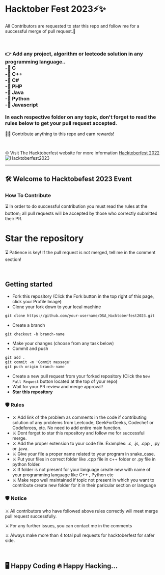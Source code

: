 <h1>Hacktober Fest 2023⚡️✨</h1>
<p> All Contributors are requested to star this repo and follow me for a successful merge of pull request.🙂</p>
<br/>
<h3>👉 Add any project, algorithm or leetcode solution in any programming language..<br/>
-🚀 C <br/>
-🚀 C++ <br/>
-🚀 C# <br/>
-🚀 PHP <br/>
-🚀 Java <br/>
-🚀 Python <br/>
-🚀 Javascript <br/>

<br/>
In each respective folder on any topic, don't forget to read the rules below to get your pull request accepted.</h3>
<p>👷‍♂️ Contribute anything to this repo and earn rewards!</p>
<br/>
<p>⚙️ Visit The Hacktoberfest website for more information <a href="https://hacktoberfest.com/">Hacktoberfest 2022</a>
<br/>
<img src="https://user-images.githubusercontent.com/99472914/192144059-5cd0b329-f238-474b-b475-7385eaa35d05.png" alt="Hacktoberfest2023">

<hr/>
<h2>🛠 Welcome to Hacktobefest 2023 Event</h2>

<h3>How To Contribute</h3>
<p>⌛️ In order to do successful contribution you must read the rules at the bottom; all pull requests will be accepted by those who correctly submitted their PR.</p>
<h1><bold>Star the repository</bold></h1>
<p>⌛️ Patience is key! If the pull request is not merged, tell me in the comment section!</p>
<br/>

## Getting started
* Fork this repository (Click the Fork button in the top right of this page, click your Profile Image)
* Clone your fork down to your local machine

```markdown
git clone https://github.com/your-username/DSA_Hacktoberfest2023.git
```

* Create a branch

```markdown
git checkout -b branch-name
```

* Make your changes (choose from any task below)
* Commit and push

```markdown
git add .
git commit -m 'Commit message'
git push origin branch-name
```

* Create a new pull request from your forked repository (Click the `New Pull Request` button located at the top of your repo)
* Wait for your PR review and merge approval!
* __Star this repository__ 

<h3>🛡 Rules</h3>
<ul>
  <li>⚔️ Add link of the problem as comments in the code if contributing solution of any problems from Leetcode, GeekForGeeks, Codechef or Codeforces, etc. No need to add entire main function.</li>
  <li>⚔️ Dont forget to star this repository and follow me for successful merge.</li>
  <li>⚔️ Add the proper extension to your code file. Examples: .c, .js, .cpp , .py or .java.</li>
  <li>⚔️ Give your file a proper name related to your program in snake_case.</li>
  <li>⚔️ Put your files in correct folder like .cpp file in  c++ folder or .py file in python folder.</li>
  <li>⚔️ If folder is not present for your language create new with name of your programming language like C++ , Python etc</li>
  <li>⚔️ Make repo well maintained if topic not present in which you want to contribute create new folder for it in their paricular section or language</li>
 
 </ul>

<h3>🛡 Notice</h3>
<p>⚔️ All contributors who have followed above rules correctly will meet merge pull request successfully.</p>
<p>⚔️ For any further issues, you can contact me in the comments</p>
<p>⚔️ Always make more than 4 total pull requests for hacktoberfest for safer side.</p>
<br/>
<h2>🖥️ Happy Coding 🔥 Happy Hacking...</h2>
